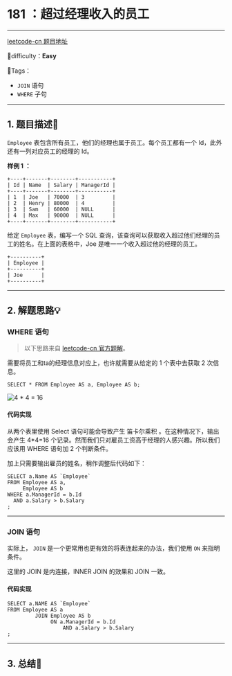 # 181 ：超过经理收入的员工

---

[leetcode-cn 题目地址](https://leetcode-cn.com/problems/employees-earning-more-than-their-managers/)

📗difficulty：**Easy**	

🎯Tags：

+ `JOIN` 语句
+ `WHERE` 子句
---

## 1. 题目描述📃

`Employee` 表包含所有员工，他们的经理也属于员工。每个员工都有一个 Id，此外还有一列对应员工的经理的 Id。



**样例 1 ：**

```mysql
+----+-------+--------+-----------+
| Id | Name  | Salary | ManagerId |
+----+-------+--------+-----------+
| 1  | Joe   | 70000  | 3         |
| 2  | Henry | 80000  | 4         |
| 3  | Sam   | 60000  | NULL      |
| 4  | Max   | 90000  | NULL      |
+----+-------+--------+-----------+
```

给定 `Employee` 表，编写一个 SQL 查询，该查询可以获取收入超过他们经理的员工的姓名。在上面的表格中，Joe 是唯一一个收入超过他的经理的员工。

```mysql
+----------+
| Employee |
+----------+
| Joe      |
+----------+
```



---

## 2. 解题思路💡

### WHERE 语句

> 以下思路来自 [leetcode-cn 官方题解](https://leetcode-cn.com/problems/employees-earning-more-than-their-managers/solution/chao-guo-jing-li-shou-ru-de-yuan-gong-by-leetcode/)。
>

需要将员工和ta的经理信息对应上，也许就需要从给定的 1 个表中去获取  2 次信息。

```mysql
SELECT * FROM Employee AS a, Employee AS b;
```

![4 * 4 = 16](https://assets.ryantech.ltd/20200904131302.png)

#### 代码实现

从两个表里使用 Select 语句可能会导致产生 笛卡尔乘积 。在这种情况下，输出会产生 4*4=16 个记录。然而我们只对雇员工资高于经理的人感兴趣。所以我们应该用 WHERE 语句加 2 个判断条件。

加上只需要输出雇员的姓名，稍作调整后代码如下：

```mysql
SELECT a.Name AS `Employee`
FROM Employee AS a,
     Employee AS b
WHERE a.ManagerId = b.Id
  AND a.Salary > b.Salary
;
```

---

### JOIN 语句

实际上， `JOIN` 是一个更常用也更有效的将表连起来的办法，我们使用 `ON` 来指明条件。

这里的 JOIN 是内连接，INNER JOIN 的效果和 JOIN 一致。

#### 代码实现

```mysql
SELECT a.NAME AS `Employee`
FROM Employee AS a
         JOIN Employee AS b
              ON a.ManagerId = b.Id
                  AND a.Salary > b.Salary
;
```

---

## 3. 总结🎯

